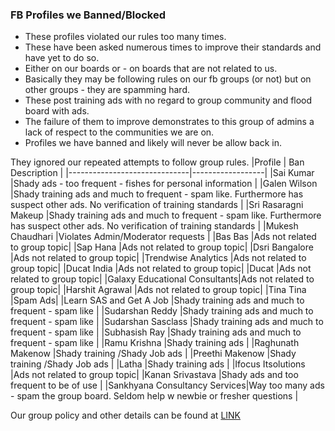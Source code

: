 ### FB Profiles we Banned/Blocked
- These profiles violated our rules too many times.
- These have been asked numerous times to improve their standards and have yet to do so.
- Either on our boards or - on boards that are not related to us.
- Basically they may be following rules on our fb groups (or not) but on other groups - they are spamming hard.
- These post training ads with no regard to group community and flood board with ads.
- The failure of them to improve demonstrates to this group of admins a lack of respect to the communities we are on.
- Profiles we have banned and likely will never be allow back in.

They ignored our repeated attempts to follow group rules.
|Profile                       | Ban Description |
|------------------------------|------------------|
|Sai Kumar                     |Shady ads - too frequent - fishes for personal information |
|Galen Wilson                  |Shady training ads and much to frequent - spam like. Furthermore has suspect other ads. No verification of training standards |
|Sri Rasaragni Makeup          |Shady training ads and much to frequent - spam like. Furthermore has suspect other ads. No verification of training standards |
|Mukesh Chaudhari              |Violates Admin/Moderator requests |
|Bas Bas                       |Ads not related to group topic|
|Sap Hana                      |Ads not related to group topic|
|Dsri Bangalore                |Ads not related to group topic|
|Trendwise Analytics           |Ads not related to group topic|
|Ducat India                   |Ads not related to group topic|
|Ducat                         |Ads not related to group topic|
|Galaxy Educational Consultants|Ads not related to group topic|
|Harshit Agrawal               |Ads not related to group topic|
|Tina Tina                     |Spam Ads|
|Learn SAS and Get A Job       |Shady training ads and much to frequent - spam like |
|Sudarshan Reddy               |Shady training ads and much to frequent - spam like |
|Sudarshan Sasclass            |Shady training ads and much to frequent - spam like |
|Subhasish Ray                 |Shady training ads and much to frequent - spam like |
|Ramu Krishna                  |Shady training ads  |
|Raghunath Makenow             |Shady training /Shady Job ads  |
|Preethi Makenow               |Shady training /Shady Job ads  |
|Latha                         |Shady training ads  |
|Ifocus Itsolutions            |Ads not related to group topic|
|Kanan Srivastava              |Shady ads and too frequent to be of use |
|Sankhyana Consultancy Services|Way too many ads - spam the group board. Seldom help w newbie or fresher questions |


Our group policy and other details can be found at [LINK](https://github.com/zeketorres/sm_ad_rules)